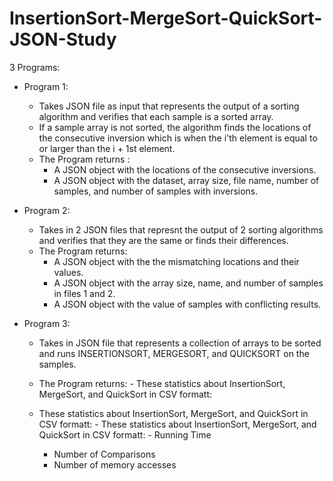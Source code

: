 # InsertionSort-MergeSort-QuickSort-JSON-Study
3 Programs:
- Program 1:
	- Takes JSON file as input that represents the output of a sorting algorithm and verifies that
		each sample is a sorted array.
	- If a sample array is not sorted, the algorithm finds the locations of the consecutive inversion 		which is when the i'th element is equal to or larger than the i + 1st element.
   	- The Program returns :
   	  	- A JSON object with the locations of the consecutive inversions.
   	  	- A JSON object with the dataset, array size, file name, number of samples, and number of samples with inversions.

- Program 2:
  	- Takes in 2 JSON files that represnt the output of 2 sorting algorithms and verifies that they are the same or finds their differences.
  	- The Program returns:
  	  	- A JSON object with the the mismatching locations and their values.
  	  	- A JSON object with the array size, name, and number of samples in files 1 and 2.
  	  	- A JSON object with the value of samples with conflicting results. 

- Program 3:
	- Takes in JSON file that represents a collection of arrays to be sorted and runs INSERTIONSORT, MERGESORT, and QUICKSORT on the samples.
 	- The Program returns:
    		- These statistics about InsertionSort, MergeSort, and QuickSort in CSV formatt:
 




  - These statistics about InsertionSort, MergeSort, and QuickSort in CSV formatt:
    	- These statistics about InsertionSort, MergeSort, and QuickSort in CSV formatt:
    			- Running Time
    - Number of Comparisons
    - Number of memory accesses
      
